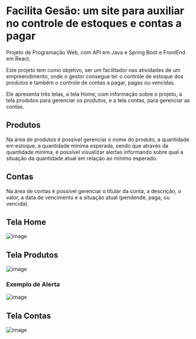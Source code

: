 # Facilita Gesão: um site para auxiliar no controle de estoques e contas a pagar
Projeto de Programação Web, com API em Java e Spring Boot e FrontEnd em React.

Este projeto tem como objetivo, ser um facilitador nas atividades de um empreendimento, onde o gestor consegue ter o controle de estoque dos produtos e também o controle de contas a pagar, pagas ou vencidas.

Ele apresenta três telas, a tela Home, com informação sobre o projeto, a tela produtos para gerenciar os produtos, e a tela contas, para gerenciar as contas.

## Produtos
Na área de produtos é possível gerenciar o nome do produto, a quantidade em estoque, a quantidade mínima esperada, sendo que através da quantidade mínima, é possível visualizar alertas informando sobre qual a situação da quantidade atual em relação ao mínimo esperado.

## Contas
Na área de contas é possível gerenciar o titular da conta, a descrição, o valor, a data de vencimento e a situação atual (pendende, paga, ou vencida).

## Tela Home
![image](https://github.com/user-attachments/assets/b129400e-0b1f-40d0-8ea8-dcd242c434d2)

## Tela Produtos
![image](https://github.com/user-attachments/assets/6f357326-98a0-45f9-a38e-c12bb13e6d07)
### Exemplo de Alerta
![image](https://github.com/user-attachments/assets/b1ac9689-68ff-4051-a22d-2ff52f1d2940)


## Tela Contas
![image](https://github.com/user-attachments/assets/aaa5073f-927b-4dc6-b1c6-09160f865917)


